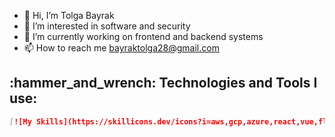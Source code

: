 - 👋 Hi, I’m Tolga Bayrak
- 👀 I’m interested in software and security
- 🌱 I’m currently working on frontend and backend systems
- 📫 How to reach me bayraktolga28@gmail.com




<div align="center">

<h2 align="left">:hammer_and_wrench: Technologies and Tools I use:</h2>

```md
[![My Skills](https://skillicons.dev/icons?i=aws,gcp,azure,react,vue,flutter&perline=3)](https://skillicons.dev)
```




<br/>
</div>
<br/>




<!---

--->
